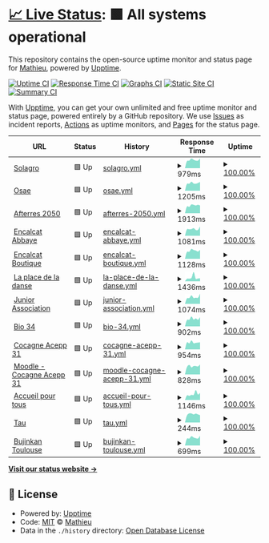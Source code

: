 # [📈 Live Status](https://UnSeulT.github.io/upptime): <!--live status--> **🟩 All systems operational**

This repository contains the open-source uptime monitor and status page for [Mathieu](unseult.net), powered by [Upptime](https://github.com/upptime/upptime).

[![Uptime CI](https://github.com/UnSeulT/upptime/workflows/Uptime%20CI/badge.svg)](https://github.com/UnSeulT/upptime/actions?query=workflow%3A%22Uptime+CI%22)
[![Response Time CI](https://github.com/UnSeulT/upptime/workflows/Response%20Time%20CI/badge.svg)](https://github.com/UnSeulT/upptime/actions?query=workflow%3A%22Response+Time+CI%22)
[![Graphs CI](https://github.com/UnSeulT/upptime/workflows/Graphs%20CI/badge.svg)](https://github.com/UnSeulT/upptime/actions?query=workflow%3A%22Graphs+CI%22)
[![Static Site CI](https://github.com/UnSeulT/upptime/workflows/Static%20Site%20CI/badge.svg)](https://github.com/UnSeulT/upptime/actions?query=workflow%3A%22Static+Site+CI%22)
[![Summary CI](https://github.com/UnSeulT/upptime/workflows/Summary%20CI/badge.svg)](https://github.com/UnSeulT/upptime/actions?query=workflow%3A%22Summary+CI%22)

With [Upptime](https://upptime.js.org), you can get your own unlimited and free uptime monitor and status page, powered entirely by a GitHub repository. We use [Issues](https://github.com/UnSeulT/upptime/issues) as incident reports, [Actions](https://github.com/UnSeulT/upptime/actions) as uptime monitors, and [Pages](https://UnSeulT.github.io/upptime) for the status page.

<!--start: status pages-->
<!-- This summary is generated by Upptime (https://github.com/upptime/upptime) -->
<!-- Do not edit this manually, your changes will be overwritten -->
<!-- prettier-ignore -->
| URL | Status | History | Response Time | Uptime |
| --- | ------ | ------- | ------------- | ------ |
| <img alt="" src="https://favicons.githubusercontent.com/solagro.org" height="13"> [Solagro](https://solagro.org) | 🟩 Up | [solagro.yml](https://github.com/UnSeulT/upptime/commits/HEAD/history/solagro.yml) | <details><summary><img alt="Response time graph" src="./graphs/solagro/response-time-week.png" height="20"> 979ms</summary><br><a href="https://UnSeulT.github.io/upptime/history/solagro"><img alt="Response time 996" src="https://img.shields.io/endpoint?url=https%3A%2F%2Fraw.githubusercontent.com%2FUnSeulT%2Fupptime%2FHEAD%2Fapi%2Fsolagro%2Fresponse-time.json"></a><br><a href="https://UnSeulT.github.io/upptime/history/solagro"><img alt="24-hour response time 1147" src="https://img.shields.io/endpoint?url=https%3A%2F%2Fraw.githubusercontent.com%2FUnSeulT%2Fupptime%2FHEAD%2Fapi%2Fsolagro%2Fresponse-time-day.json"></a><br><a href="https://UnSeulT.github.io/upptime/history/solagro"><img alt="7-day response time 979" src="https://img.shields.io/endpoint?url=https%3A%2F%2Fraw.githubusercontent.com%2FUnSeulT%2Fupptime%2FHEAD%2Fapi%2Fsolagro%2Fresponse-time-week.json"></a><br><a href="https://UnSeulT.github.io/upptime/history/solagro"><img alt="30-day response time 996" src="https://img.shields.io/endpoint?url=https%3A%2F%2Fraw.githubusercontent.com%2FUnSeulT%2Fupptime%2FHEAD%2Fapi%2Fsolagro%2Fresponse-time-month.json"></a><br><a href="https://UnSeulT.github.io/upptime/history/solagro"><img alt="1-year response time 996" src="https://img.shields.io/endpoint?url=https%3A%2F%2Fraw.githubusercontent.com%2FUnSeulT%2Fupptime%2FHEAD%2Fapi%2Fsolagro%2Fresponse-time-year.json"></a></details> | <details><summary><a href="https://UnSeulT.github.io/upptime/history/solagro">100.00%</a></summary><a href="https://UnSeulT.github.io/upptime/history/solagro"><img alt="All-time uptime 100.00%" src="https://img.shields.io/endpoint?url=https%3A%2F%2Fraw.githubusercontent.com%2FUnSeulT%2Fupptime%2FHEAD%2Fapi%2Fsolagro%2Fuptime.json"></a><br><a href="https://UnSeulT.github.io/upptime/history/solagro"><img alt="24-hour uptime 100.00%" src="https://img.shields.io/endpoint?url=https%3A%2F%2Fraw.githubusercontent.com%2FUnSeulT%2Fupptime%2FHEAD%2Fapi%2Fsolagro%2Fuptime-day.json"></a><br><a href="https://UnSeulT.github.io/upptime/history/solagro"><img alt="7-day uptime 100.00%" src="https://img.shields.io/endpoint?url=https%3A%2F%2Fraw.githubusercontent.com%2FUnSeulT%2Fupptime%2FHEAD%2Fapi%2Fsolagro%2Fuptime-week.json"></a><br><a href="https://UnSeulT.github.io/upptime/history/solagro"><img alt="30-day uptime 100.00%" src="https://img.shields.io/endpoint?url=https%3A%2F%2Fraw.githubusercontent.com%2FUnSeulT%2Fupptime%2FHEAD%2Fapi%2Fsolagro%2Fuptime-month.json"></a><br><a href="https://UnSeulT.github.io/upptime/history/solagro"><img alt="1-year uptime 100.00%" src="https://img.shields.io/endpoint?url=https%3A%2F%2Fraw.githubusercontent.com%2FUnSeulT%2Fupptime%2FHEAD%2Fapi%2Fsolagro%2Fuptime-year.json"></a></details>
| <img alt="" src="https://favicons.githubusercontent.com/osez-agroecologie.org" height="13"> [Osae](https://osez-agroecologie.org) | 🟩 Up | [osae.yml](https://github.com/UnSeulT/upptime/commits/HEAD/history/osae.yml) | <details><summary><img alt="Response time graph" src="./graphs/osae/response-time-week.png" height="20"> 1205ms</summary><br><a href="https://UnSeulT.github.io/upptime/history/osae"><img alt="Response time 1378" src="https://img.shields.io/endpoint?url=https%3A%2F%2Fraw.githubusercontent.com%2FUnSeulT%2Fupptime%2FHEAD%2Fapi%2Fosae%2Fresponse-time.json"></a><br><a href="https://UnSeulT.github.io/upptime/history/osae"><img alt="24-hour response time 1376" src="https://img.shields.io/endpoint?url=https%3A%2F%2Fraw.githubusercontent.com%2FUnSeulT%2Fupptime%2FHEAD%2Fapi%2Fosae%2Fresponse-time-day.json"></a><br><a href="https://UnSeulT.github.io/upptime/history/osae"><img alt="7-day response time 1205" src="https://img.shields.io/endpoint?url=https%3A%2F%2Fraw.githubusercontent.com%2FUnSeulT%2Fupptime%2FHEAD%2Fapi%2Fosae%2Fresponse-time-week.json"></a><br><a href="https://UnSeulT.github.io/upptime/history/osae"><img alt="30-day response time 1378" src="https://img.shields.io/endpoint?url=https%3A%2F%2Fraw.githubusercontent.com%2FUnSeulT%2Fupptime%2FHEAD%2Fapi%2Fosae%2Fresponse-time-month.json"></a><br><a href="https://UnSeulT.github.io/upptime/history/osae"><img alt="1-year response time 1378" src="https://img.shields.io/endpoint?url=https%3A%2F%2Fraw.githubusercontent.com%2FUnSeulT%2Fupptime%2FHEAD%2Fapi%2Fosae%2Fresponse-time-year.json"></a></details> | <details><summary><a href="https://UnSeulT.github.io/upptime/history/osae">100.00%</a></summary><a href="https://UnSeulT.github.io/upptime/history/osae"><img alt="All-time uptime 100.00%" src="https://img.shields.io/endpoint?url=https%3A%2F%2Fraw.githubusercontent.com%2FUnSeulT%2Fupptime%2FHEAD%2Fapi%2Fosae%2Fuptime.json"></a><br><a href="https://UnSeulT.github.io/upptime/history/osae"><img alt="24-hour uptime 100.00%" src="https://img.shields.io/endpoint?url=https%3A%2F%2Fraw.githubusercontent.com%2FUnSeulT%2Fupptime%2FHEAD%2Fapi%2Fosae%2Fuptime-day.json"></a><br><a href="https://UnSeulT.github.io/upptime/history/osae"><img alt="7-day uptime 100.00%" src="https://img.shields.io/endpoint?url=https%3A%2F%2Fraw.githubusercontent.com%2FUnSeulT%2Fupptime%2FHEAD%2Fapi%2Fosae%2Fuptime-week.json"></a><br><a href="https://UnSeulT.github.io/upptime/history/osae"><img alt="30-day uptime 100.00%" src="https://img.shields.io/endpoint?url=https%3A%2F%2Fraw.githubusercontent.com%2FUnSeulT%2Fupptime%2FHEAD%2Fapi%2Fosae%2Fuptime-month.json"></a><br><a href="https://UnSeulT.github.io/upptime/history/osae"><img alt="1-year uptime 100.00%" src="https://img.shields.io/endpoint?url=https%3A%2F%2Fraw.githubusercontent.com%2FUnSeulT%2Fupptime%2FHEAD%2Fapi%2Fosae%2Fuptime-year.json"></a></details>
| <img alt="" src="https://favicons.githubusercontent.com/afterres2050.solagro.org" height="13"> [Afterres 2050](http://afterres2050.solagro.org) | 🟩 Up | [afterres-2050.yml](https://github.com/UnSeulT/upptime/commits/HEAD/history/afterres-2050.yml) | <details><summary><img alt="Response time graph" src="./graphs/afterres-2050/response-time-week.png" height="20"> 1913ms</summary><br><a href="https://UnSeulT.github.io/upptime/history/afterres-2050"><img alt="Response time 1959" src="https://img.shields.io/endpoint?url=https%3A%2F%2Fraw.githubusercontent.com%2FUnSeulT%2Fupptime%2FHEAD%2Fapi%2Fafterres-2050%2Fresponse-time.json"></a><br><a href="https://UnSeulT.github.io/upptime/history/afterres-2050"><img alt="24-hour response time 1907" src="https://img.shields.io/endpoint?url=https%3A%2F%2Fraw.githubusercontent.com%2FUnSeulT%2Fupptime%2FHEAD%2Fapi%2Fafterres-2050%2Fresponse-time-day.json"></a><br><a href="https://UnSeulT.github.io/upptime/history/afterres-2050"><img alt="7-day response time 1913" src="https://img.shields.io/endpoint?url=https%3A%2F%2Fraw.githubusercontent.com%2FUnSeulT%2Fupptime%2FHEAD%2Fapi%2Fafterres-2050%2Fresponse-time-week.json"></a><br><a href="https://UnSeulT.github.io/upptime/history/afterres-2050"><img alt="30-day response time 1959" src="https://img.shields.io/endpoint?url=https%3A%2F%2Fraw.githubusercontent.com%2FUnSeulT%2Fupptime%2FHEAD%2Fapi%2Fafterres-2050%2Fresponse-time-month.json"></a><br><a href="https://UnSeulT.github.io/upptime/history/afterres-2050"><img alt="1-year response time 1959" src="https://img.shields.io/endpoint?url=https%3A%2F%2Fraw.githubusercontent.com%2FUnSeulT%2Fupptime%2FHEAD%2Fapi%2Fafterres-2050%2Fresponse-time-year.json"></a></details> | <details><summary><a href="https://UnSeulT.github.io/upptime/history/afterres-2050">100.00%</a></summary><a href="https://UnSeulT.github.io/upptime/history/afterres-2050"><img alt="All-time uptime 100.00%" src="https://img.shields.io/endpoint?url=https%3A%2F%2Fraw.githubusercontent.com%2FUnSeulT%2Fupptime%2FHEAD%2Fapi%2Fafterres-2050%2Fuptime.json"></a><br><a href="https://UnSeulT.github.io/upptime/history/afterres-2050"><img alt="24-hour uptime 100.00%" src="https://img.shields.io/endpoint?url=https%3A%2F%2Fraw.githubusercontent.com%2FUnSeulT%2Fupptime%2FHEAD%2Fapi%2Fafterres-2050%2Fuptime-day.json"></a><br><a href="https://UnSeulT.github.io/upptime/history/afterres-2050"><img alt="7-day uptime 100.00%" src="https://img.shields.io/endpoint?url=https%3A%2F%2Fraw.githubusercontent.com%2FUnSeulT%2Fupptime%2FHEAD%2Fapi%2Fafterres-2050%2Fuptime-week.json"></a><br><a href="https://UnSeulT.github.io/upptime/history/afterres-2050"><img alt="30-day uptime 100.00%" src="https://img.shields.io/endpoint?url=https%3A%2F%2Fraw.githubusercontent.com%2FUnSeulT%2Fupptime%2FHEAD%2Fapi%2Fafterres-2050%2Fuptime-month.json"></a><br><a href="https://UnSeulT.github.io/upptime/history/afterres-2050"><img alt="1-year uptime 100.00%" src="https://img.shields.io/endpoint?url=https%3A%2F%2Fraw.githubusercontent.com%2FUnSeulT%2Fupptime%2FHEAD%2Fapi%2Fafterres-2050%2Fuptime-year.json"></a></details>
| <img alt="" src="https://favicons.githubusercontent.com/encalcat.com" height="13"> [Encalcat Abbaye](https://encalcat.com) | 🟩 Up | [encalcat-abbaye.yml](https://github.com/UnSeulT/upptime/commits/HEAD/history/encalcat-abbaye.yml) | <details><summary><img alt="Response time graph" src="./graphs/encalcat-abbaye/response-time-week.png" height="20"> 1081ms</summary><br><a href="https://UnSeulT.github.io/upptime/history/encalcat-abbaye"><img alt="Response time 1023" src="https://img.shields.io/endpoint?url=https%3A%2F%2Fraw.githubusercontent.com%2FUnSeulT%2Fupptime%2FHEAD%2Fapi%2Fencalcat-abbaye%2Fresponse-time.json"></a><br><a href="https://UnSeulT.github.io/upptime/history/encalcat-abbaye"><img alt="24-hour response time 1458" src="https://img.shields.io/endpoint?url=https%3A%2F%2Fraw.githubusercontent.com%2FUnSeulT%2Fupptime%2FHEAD%2Fapi%2Fencalcat-abbaye%2Fresponse-time-day.json"></a><br><a href="https://UnSeulT.github.io/upptime/history/encalcat-abbaye"><img alt="7-day response time 1081" src="https://img.shields.io/endpoint?url=https%3A%2F%2Fraw.githubusercontent.com%2FUnSeulT%2Fupptime%2FHEAD%2Fapi%2Fencalcat-abbaye%2Fresponse-time-week.json"></a><br><a href="https://UnSeulT.github.io/upptime/history/encalcat-abbaye"><img alt="30-day response time 1023" src="https://img.shields.io/endpoint?url=https%3A%2F%2Fraw.githubusercontent.com%2FUnSeulT%2Fupptime%2FHEAD%2Fapi%2Fencalcat-abbaye%2Fresponse-time-month.json"></a><br><a href="https://UnSeulT.github.io/upptime/history/encalcat-abbaye"><img alt="1-year response time 1023" src="https://img.shields.io/endpoint?url=https%3A%2F%2Fraw.githubusercontent.com%2FUnSeulT%2Fupptime%2FHEAD%2Fapi%2Fencalcat-abbaye%2Fresponse-time-year.json"></a></details> | <details><summary><a href="https://UnSeulT.github.io/upptime/history/encalcat-abbaye">100.00%</a></summary><a href="https://UnSeulT.github.io/upptime/history/encalcat-abbaye"><img alt="All-time uptime 100.00%" src="https://img.shields.io/endpoint?url=https%3A%2F%2Fraw.githubusercontent.com%2FUnSeulT%2Fupptime%2FHEAD%2Fapi%2Fencalcat-abbaye%2Fuptime.json"></a><br><a href="https://UnSeulT.github.io/upptime/history/encalcat-abbaye"><img alt="24-hour uptime 100.00%" src="https://img.shields.io/endpoint?url=https%3A%2F%2Fraw.githubusercontent.com%2FUnSeulT%2Fupptime%2FHEAD%2Fapi%2Fencalcat-abbaye%2Fuptime-day.json"></a><br><a href="https://UnSeulT.github.io/upptime/history/encalcat-abbaye"><img alt="7-day uptime 100.00%" src="https://img.shields.io/endpoint?url=https%3A%2F%2Fraw.githubusercontent.com%2FUnSeulT%2Fupptime%2FHEAD%2Fapi%2Fencalcat-abbaye%2Fuptime-week.json"></a><br><a href="https://UnSeulT.github.io/upptime/history/encalcat-abbaye"><img alt="30-day uptime 100.00%" src="https://img.shields.io/endpoint?url=https%3A%2F%2Fraw.githubusercontent.com%2FUnSeulT%2Fupptime%2FHEAD%2Fapi%2Fencalcat-abbaye%2Fuptime-month.json"></a><br><a href="https://UnSeulT.github.io/upptime/history/encalcat-abbaye"><img alt="1-year uptime 100.00%" src="https://img.shields.io/endpoint?url=https%3A%2F%2Fraw.githubusercontent.com%2FUnSeulT%2Fupptime%2FHEAD%2Fapi%2Fencalcat-abbaye%2Fuptime-year.json"></a></details>
| <img alt="" src="https://favicons.githubusercontent.com/boutique.encalcat.com" height="13"> [Encalcat Boutique](https://boutique.encalcat.com) | 🟩 Up | [encalcat-boutique.yml](https://github.com/UnSeulT/upptime/commits/HEAD/history/encalcat-boutique.yml) | <details><summary><img alt="Response time graph" src="./graphs/encalcat-boutique/response-time-week.png" height="20"> 1128ms</summary><br><a href="https://UnSeulT.github.io/upptime/history/encalcat-boutique"><img alt="Response time 1171" src="https://img.shields.io/endpoint?url=https%3A%2F%2Fraw.githubusercontent.com%2FUnSeulT%2Fupptime%2FHEAD%2Fapi%2Fencalcat-boutique%2Fresponse-time.json"></a><br><a href="https://UnSeulT.github.io/upptime/history/encalcat-boutique"><img alt="24-hour response time 1226" src="https://img.shields.io/endpoint?url=https%3A%2F%2Fraw.githubusercontent.com%2FUnSeulT%2Fupptime%2FHEAD%2Fapi%2Fencalcat-boutique%2Fresponse-time-day.json"></a><br><a href="https://UnSeulT.github.io/upptime/history/encalcat-boutique"><img alt="7-day response time 1128" src="https://img.shields.io/endpoint?url=https%3A%2F%2Fraw.githubusercontent.com%2FUnSeulT%2Fupptime%2FHEAD%2Fapi%2Fencalcat-boutique%2Fresponse-time-week.json"></a><br><a href="https://UnSeulT.github.io/upptime/history/encalcat-boutique"><img alt="30-day response time 1171" src="https://img.shields.io/endpoint?url=https%3A%2F%2Fraw.githubusercontent.com%2FUnSeulT%2Fupptime%2FHEAD%2Fapi%2Fencalcat-boutique%2Fresponse-time-month.json"></a><br><a href="https://UnSeulT.github.io/upptime/history/encalcat-boutique"><img alt="1-year response time 1171" src="https://img.shields.io/endpoint?url=https%3A%2F%2Fraw.githubusercontent.com%2FUnSeulT%2Fupptime%2FHEAD%2Fapi%2Fencalcat-boutique%2Fresponse-time-year.json"></a></details> | <details><summary><a href="https://UnSeulT.github.io/upptime/history/encalcat-boutique">100.00%</a></summary><a href="https://UnSeulT.github.io/upptime/history/encalcat-boutique"><img alt="All-time uptime 98.79%" src="https://img.shields.io/endpoint?url=https%3A%2F%2Fraw.githubusercontent.com%2FUnSeulT%2Fupptime%2FHEAD%2Fapi%2Fencalcat-boutique%2Fuptime.json"></a><br><a href="https://UnSeulT.github.io/upptime/history/encalcat-boutique"><img alt="24-hour uptime 100.00%" src="https://img.shields.io/endpoint?url=https%3A%2F%2Fraw.githubusercontent.com%2FUnSeulT%2Fupptime%2FHEAD%2Fapi%2Fencalcat-boutique%2Fuptime-day.json"></a><br><a href="https://UnSeulT.github.io/upptime/history/encalcat-boutique"><img alt="7-day uptime 100.00%" src="https://img.shields.io/endpoint?url=https%3A%2F%2Fraw.githubusercontent.com%2FUnSeulT%2Fupptime%2FHEAD%2Fapi%2Fencalcat-boutique%2Fuptime-week.json"></a><br><a href="https://UnSeulT.github.io/upptime/history/encalcat-boutique"><img alt="30-day uptime 98.79%" src="https://img.shields.io/endpoint?url=https%3A%2F%2Fraw.githubusercontent.com%2FUnSeulT%2Fupptime%2FHEAD%2Fapi%2Fencalcat-boutique%2Fuptime-month.json"></a><br><a href="https://UnSeulT.github.io/upptime/history/encalcat-boutique"><img alt="1-year uptime 98.79%" src="https://img.shields.io/endpoint?url=https%3A%2F%2Fraw.githubusercontent.com%2FUnSeulT%2Fupptime%2FHEAD%2Fapi%2Fencalcat-boutique%2Fuptime-year.json"></a></details>
| <img alt="" src="https://favicons.githubusercontent.com/laplacedeladanse.com" height="13"> [La place de la danse](https://laplacedeladanse.com) | 🟩 Up | [la-place-de-la-danse.yml](https://github.com/UnSeulT/upptime/commits/HEAD/history/la-place-de-la-danse.yml) | <details><summary><img alt="Response time graph" src="./graphs/la-place-de-la-danse/response-time-week.png" height="20"> 1436ms</summary><br><a href="https://UnSeulT.github.io/upptime/history/la-place-de-la-danse"><img alt="Response time 1211" src="https://img.shields.io/endpoint?url=https%3A%2F%2Fraw.githubusercontent.com%2FUnSeulT%2Fupptime%2FHEAD%2Fapi%2Fla-place-de-la-danse%2Fresponse-time.json"></a><br><a href="https://UnSeulT.github.io/upptime/history/la-place-de-la-danse"><img alt="24-hour response time 1176" src="https://img.shields.io/endpoint?url=https%3A%2F%2Fraw.githubusercontent.com%2FUnSeulT%2Fupptime%2FHEAD%2Fapi%2Fla-place-de-la-danse%2Fresponse-time-day.json"></a><br><a href="https://UnSeulT.github.io/upptime/history/la-place-de-la-danse"><img alt="7-day response time 1436" src="https://img.shields.io/endpoint?url=https%3A%2F%2Fraw.githubusercontent.com%2FUnSeulT%2Fupptime%2FHEAD%2Fapi%2Fla-place-de-la-danse%2Fresponse-time-week.json"></a><br><a href="https://UnSeulT.github.io/upptime/history/la-place-de-la-danse"><img alt="30-day response time 1211" src="https://img.shields.io/endpoint?url=https%3A%2F%2Fraw.githubusercontent.com%2FUnSeulT%2Fupptime%2FHEAD%2Fapi%2Fla-place-de-la-danse%2Fresponse-time-month.json"></a><br><a href="https://UnSeulT.github.io/upptime/history/la-place-de-la-danse"><img alt="1-year response time 1211" src="https://img.shields.io/endpoint?url=https%3A%2F%2Fraw.githubusercontent.com%2FUnSeulT%2Fupptime%2FHEAD%2Fapi%2Fla-place-de-la-danse%2Fresponse-time-year.json"></a></details> | <details><summary><a href="https://UnSeulT.github.io/upptime/history/la-place-de-la-danse">100.00%</a></summary><a href="https://UnSeulT.github.io/upptime/history/la-place-de-la-danse"><img alt="All-time uptime 100.00%" src="https://img.shields.io/endpoint?url=https%3A%2F%2Fraw.githubusercontent.com%2FUnSeulT%2Fupptime%2FHEAD%2Fapi%2Fla-place-de-la-danse%2Fuptime.json"></a><br><a href="https://UnSeulT.github.io/upptime/history/la-place-de-la-danse"><img alt="24-hour uptime 100.00%" src="https://img.shields.io/endpoint?url=https%3A%2F%2Fraw.githubusercontent.com%2FUnSeulT%2Fupptime%2FHEAD%2Fapi%2Fla-place-de-la-danse%2Fuptime-day.json"></a><br><a href="https://UnSeulT.github.io/upptime/history/la-place-de-la-danse"><img alt="7-day uptime 100.00%" src="https://img.shields.io/endpoint?url=https%3A%2F%2Fraw.githubusercontent.com%2FUnSeulT%2Fupptime%2FHEAD%2Fapi%2Fla-place-de-la-danse%2Fuptime-week.json"></a><br><a href="https://UnSeulT.github.io/upptime/history/la-place-de-la-danse"><img alt="30-day uptime 100.00%" src="https://img.shields.io/endpoint?url=https%3A%2F%2Fraw.githubusercontent.com%2FUnSeulT%2Fupptime%2FHEAD%2Fapi%2Fla-place-de-la-danse%2Fuptime-month.json"></a><br><a href="https://UnSeulT.github.io/upptime/history/la-place-de-la-danse"><img alt="1-year uptime 100.00%" src="https://img.shields.io/endpoint?url=https%3A%2F%2Fraw.githubusercontent.com%2FUnSeulT%2Fupptime%2FHEAD%2Fapi%2Fla-place-de-la-danse%2Fuptime-year.json"></a></details>
| <img alt="" src="https://favicons.githubusercontent.com/juniorassociation.org" height="13"> [Junior Association](https://juniorassociation.org/) | 🟩 Up | [junior-association.yml](https://github.com/UnSeulT/upptime/commits/HEAD/history/junior-association.yml) | <details><summary><img alt="Response time graph" src="./graphs/junior-association/response-time-week.png" height="20"> 1074ms</summary><br><a href="https://UnSeulT.github.io/upptime/history/junior-association"><img alt="Response time 1309" src="https://img.shields.io/endpoint?url=https%3A%2F%2Fraw.githubusercontent.com%2FUnSeulT%2Fupptime%2FHEAD%2Fapi%2Fjunior-association%2Fresponse-time.json"></a><br><a href="https://UnSeulT.github.io/upptime/history/junior-association"><img alt="24-hour response time 1585" src="https://img.shields.io/endpoint?url=https%3A%2F%2Fraw.githubusercontent.com%2FUnSeulT%2Fupptime%2FHEAD%2Fapi%2Fjunior-association%2Fresponse-time-day.json"></a><br><a href="https://UnSeulT.github.io/upptime/history/junior-association"><img alt="7-day response time 1074" src="https://img.shields.io/endpoint?url=https%3A%2F%2Fraw.githubusercontent.com%2FUnSeulT%2Fupptime%2FHEAD%2Fapi%2Fjunior-association%2Fresponse-time-week.json"></a><br><a href="https://UnSeulT.github.io/upptime/history/junior-association"><img alt="30-day response time 1309" src="https://img.shields.io/endpoint?url=https%3A%2F%2Fraw.githubusercontent.com%2FUnSeulT%2Fupptime%2FHEAD%2Fapi%2Fjunior-association%2Fresponse-time-month.json"></a><br><a href="https://UnSeulT.github.io/upptime/history/junior-association"><img alt="1-year response time 1309" src="https://img.shields.io/endpoint?url=https%3A%2F%2Fraw.githubusercontent.com%2FUnSeulT%2Fupptime%2FHEAD%2Fapi%2Fjunior-association%2Fresponse-time-year.json"></a></details> | <details><summary><a href="https://UnSeulT.github.io/upptime/history/junior-association">100.00%</a></summary><a href="https://UnSeulT.github.io/upptime/history/junior-association"><img alt="All-time uptime 100.00%" src="https://img.shields.io/endpoint?url=https%3A%2F%2Fraw.githubusercontent.com%2FUnSeulT%2Fupptime%2FHEAD%2Fapi%2Fjunior-association%2Fuptime.json"></a><br><a href="https://UnSeulT.github.io/upptime/history/junior-association"><img alt="24-hour uptime 100.00%" src="https://img.shields.io/endpoint?url=https%3A%2F%2Fraw.githubusercontent.com%2FUnSeulT%2Fupptime%2FHEAD%2Fapi%2Fjunior-association%2Fuptime-day.json"></a><br><a href="https://UnSeulT.github.io/upptime/history/junior-association"><img alt="7-day uptime 100.00%" src="https://img.shields.io/endpoint?url=https%3A%2F%2Fraw.githubusercontent.com%2FUnSeulT%2Fupptime%2FHEAD%2Fapi%2Fjunior-association%2Fuptime-week.json"></a><br><a href="https://UnSeulT.github.io/upptime/history/junior-association"><img alt="30-day uptime 100.00%" src="https://img.shields.io/endpoint?url=https%3A%2F%2Fraw.githubusercontent.com%2FUnSeulT%2Fupptime%2FHEAD%2Fapi%2Fjunior-association%2Fuptime-month.json"></a><br><a href="https://UnSeulT.github.io/upptime/history/junior-association"><img alt="1-year uptime 100.00%" src="https://img.shields.io/endpoint?url=https%3A%2F%2Fraw.githubusercontent.com%2FUnSeulT%2Fupptime%2FHEAD%2Fapi%2Fjunior-association%2Fuptime-year.json"></a></details>
| <img alt="" src="https://favicons.githubusercontent.com/bio34.com" height="13"> [Bio 34](https://bio34.com/) | 🟩 Up | [bio-34.yml](https://github.com/UnSeulT/upptime/commits/HEAD/history/bio-34.yml) | <details><summary><img alt="Response time graph" src="./graphs/bio-34/response-time-week.png" height="20"> 902ms</summary><br><a href="https://UnSeulT.github.io/upptime/history/bio-34"><img alt="Response time 903" src="https://img.shields.io/endpoint?url=https%3A%2F%2Fraw.githubusercontent.com%2FUnSeulT%2Fupptime%2FHEAD%2Fapi%2Fbio-34%2Fresponse-time.json"></a><br><a href="https://UnSeulT.github.io/upptime/history/bio-34"><img alt="24-hour response time 1077" src="https://img.shields.io/endpoint?url=https%3A%2F%2Fraw.githubusercontent.com%2FUnSeulT%2Fupptime%2FHEAD%2Fapi%2Fbio-34%2Fresponse-time-day.json"></a><br><a href="https://UnSeulT.github.io/upptime/history/bio-34"><img alt="7-day response time 902" src="https://img.shields.io/endpoint?url=https%3A%2F%2Fraw.githubusercontent.com%2FUnSeulT%2Fupptime%2FHEAD%2Fapi%2Fbio-34%2Fresponse-time-week.json"></a><br><a href="https://UnSeulT.github.io/upptime/history/bio-34"><img alt="30-day response time 903" src="https://img.shields.io/endpoint?url=https%3A%2F%2Fraw.githubusercontent.com%2FUnSeulT%2Fupptime%2FHEAD%2Fapi%2Fbio-34%2Fresponse-time-month.json"></a><br><a href="https://UnSeulT.github.io/upptime/history/bio-34"><img alt="1-year response time 903" src="https://img.shields.io/endpoint?url=https%3A%2F%2Fraw.githubusercontent.com%2FUnSeulT%2Fupptime%2FHEAD%2Fapi%2Fbio-34%2Fresponse-time-year.json"></a></details> | <details><summary><a href="https://UnSeulT.github.io/upptime/history/bio-34">100.00%</a></summary><a href="https://UnSeulT.github.io/upptime/history/bio-34"><img alt="All-time uptime 100.00%" src="https://img.shields.io/endpoint?url=https%3A%2F%2Fraw.githubusercontent.com%2FUnSeulT%2Fupptime%2FHEAD%2Fapi%2Fbio-34%2Fuptime.json"></a><br><a href="https://UnSeulT.github.io/upptime/history/bio-34"><img alt="24-hour uptime 100.00%" src="https://img.shields.io/endpoint?url=https%3A%2F%2Fraw.githubusercontent.com%2FUnSeulT%2Fupptime%2FHEAD%2Fapi%2Fbio-34%2Fuptime-day.json"></a><br><a href="https://UnSeulT.github.io/upptime/history/bio-34"><img alt="7-day uptime 100.00%" src="https://img.shields.io/endpoint?url=https%3A%2F%2Fraw.githubusercontent.com%2FUnSeulT%2Fupptime%2FHEAD%2Fapi%2Fbio-34%2Fuptime-week.json"></a><br><a href="https://UnSeulT.github.io/upptime/history/bio-34"><img alt="30-day uptime 100.00%" src="https://img.shields.io/endpoint?url=https%3A%2F%2Fraw.githubusercontent.com%2FUnSeulT%2Fupptime%2FHEAD%2Fapi%2Fbio-34%2Fuptime-month.json"></a><br><a href="https://UnSeulT.github.io/upptime/history/bio-34"><img alt="1-year uptime 100.00%" src="https://img.shields.io/endpoint?url=https%3A%2F%2Fraw.githubusercontent.com%2FUnSeulT%2Fupptime%2FHEAD%2Fapi%2Fbio-34%2Fuptime-year.json"></a></details>
| <img alt="" src="https://favicons.githubusercontent.com/cocagne31.org" height="13"> [Cocagne Acepp 31](https://cocagne31.org) | 🟩 Up | [cocagne-acepp-31.yml](https://github.com/UnSeulT/upptime/commits/HEAD/history/cocagne-acepp-31.yml) | <details><summary><img alt="Response time graph" src="./graphs/cocagne-acepp-31/response-time-week.png" height="20"> 954ms</summary><br><a href="https://UnSeulT.github.io/upptime/history/cocagne-acepp-31"><img alt="Response time 992" src="https://img.shields.io/endpoint?url=https%3A%2F%2Fraw.githubusercontent.com%2FUnSeulT%2Fupptime%2FHEAD%2Fapi%2Fcocagne-acepp-31%2Fresponse-time.json"></a><br><a href="https://UnSeulT.github.io/upptime/history/cocagne-acepp-31"><img alt="24-hour response time 974" src="https://img.shields.io/endpoint?url=https%3A%2F%2Fraw.githubusercontent.com%2FUnSeulT%2Fupptime%2FHEAD%2Fapi%2Fcocagne-acepp-31%2Fresponse-time-day.json"></a><br><a href="https://UnSeulT.github.io/upptime/history/cocagne-acepp-31"><img alt="7-day response time 954" src="https://img.shields.io/endpoint?url=https%3A%2F%2Fraw.githubusercontent.com%2FUnSeulT%2Fupptime%2FHEAD%2Fapi%2Fcocagne-acepp-31%2Fresponse-time-week.json"></a><br><a href="https://UnSeulT.github.io/upptime/history/cocagne-acepp-31"><img alt="30-day response time 992" src="https://img.shields.io/endpoint?url=https%3A%2F%2Fraw.githubusercontent.com%2FUnSeulT%2Fupptime%2FHEAD%2Fapi%2Fcocagne-acepp-31%2Fresponse-time-month.json"></a><br><a href="https://UnSeulT.github.io/upptime/history/cocagne-acepp-31"><img alt="1-year response time 992" src="https://img.shields.io/endpoint?url=https%3A%2F%2Fraw.githubusercontent.com%2FUnSeulT%2Fupptime%2FHEAD%2Fapi%2Fcocagne-acepp-31%2Fresponse-time-year.json"></a></details> | <details><summary><a href="https://UnSeulT.github.io/upptime/history/cocagne-acepp-31">100.00%</a></summary><a href="https://UnSeulT.github.io/upptime/history/cocagne-acepp-31"><img alt="All-time uptime 100.00%" src="https://img.shields.io/endpoint?url=https%3A%2F%2Fraw.githubusercontent.com%2FUnSeulT%2Fupptime%2FHEAD%2Fapi%2Fcocagne-acepp-31%2Fuptime.json"></a><br><a href="https://UnSeulT.github.io/upptime/history/cocagne-acepp-31"><img alt="24-hour uptime 100.00%" src="https://img.shields.io/endpoint?url=https%3A%2F%2Fraw.githubusercontent.com%2FUnSeulT%2Fupptime%2FHEAD%2Fapi%2Fcocagne-acepp-31%2Fuptime-day.json"></a><br><a href="https://UnSeulT.github.io/upptime/history/cocagne-acepp-31"><img alt="7-day uptime 100.00%" src="https://img.shields.io/endpoint?url=https%3A%2F%2Fraw.githubusercontent.com%2FUnSeulT%2Fupptime%2FHEAD%2Fapi%2Fcocagne-acepp-31%2Fuptime-week.json"></a><br><a href="https://UnSeulT.github.io/upptime/history/cocagne-acepp-31"><img alt="30-day uptime 100.00%" src="https://img.shields.io/endpoint?url=https%3A%2F%2Fraw.githubusercontent.com%2FUnSeulT%2Fupptime%2FHEAD%2Fapi%2Fcocagne-acepp-31%2Fuptime-month.json"></a><br><a href="https://UnSeulT.github.io/upptime/history/cocagne-acepp-31"><img alt="1-year uptime 100.00%" src="https://img.shields.io/endpoint?url=https%3A%2F%2Fraw.githubusercontent.com%2FUnSeulT%2Fupptime%2FHEAD%2Fapi%2Fcocagne-acepp-31%2Fuptime-year.json"></a></details>
| <img alt="" src="https://favicons.githubusercontent.com/moodle.cocagne31.org" height="13"> [Moodle - Cocagne Acepp 31](https://moodle.cocagne31.org) | 🟩 Up | [moodle-cocagne-acepp-31.yml](https://github.com/UnSeulT/upptime/commits/HEAD/history/moodle-cocagne-acepp-31.yml) | <details><summary><img alt="Response time graph" src="./graphs/moodle-cocagne-acepp-31/response-time-week.png" height="20"> 828ms</summary><br><a href="https://UnSeulT.github.io/upptime/history/moodle-cocagne-acepp-31"><img alt="Response time 837" src="https://img.shields.io/endpoint?url=https%3A%2F%2Fraw.githubusercontent.com%2FUnSeulT%2Fupptime%2FHEAD%2Fapi%2Fmoodle-cocagne-acepp-31%2Fresponse-time.json"></a><br><a href="https://UnSeulT.github.io/upptime/history/moodle-cocagne-acepp-31"><img alt="24-hour response time 981" src="https://img.shields.io/endpoint?url=https%3A%2F%2Fraw.githubusercontent.com%2FUnSeulT%2Fupptime%2FHEAD%2Fapi%2Fmoodle-cocagne-acepp-31%2Fresponse-time-day.json"></a><br><a href="https://UnSeulT.github.io/upptime/history/moodle-cocagne-acepp-31"><img alt="7-day response time 828" src="https://img.shields.io/endpoint?url=https%3A%2F%2Fraw.githubusercontent.com%2FUnSeulT%2Fupptime%2FHEAD%2Fapi%2Fmoodle-cocagne-acepp-31%2Fresponse-time-week.json"></a><br><a href="https://UnSeulT.github.io/upptime/history/moodle-cocagne-acepp-31"><img alt="30-day response time 837" src="https://img.shields.io/endpoint?url=https%3A%2F%2Fraw.githubusercontent.com%2FUnSeulT%2Fupptime%2FHEAD%2Fapi%2Fmoodle-cocagne-acepp-31%2Fresponse-time-month.json"></a><br><a href="https://UnSeulT.github.io/upptime/history/moodle-cocagne-acepp-31"><img alt="1-year response time 837" src="https://img.shields.io/endpoint?url=https%3A%2F%2Fraw.githubusercontent.com%2FUnSeulT%2Fupptime%2FHEAD%2Fapi%2Fmoodle-cocagne-acepp-31%2Fresponse-time-year.json"></a></details> | <details><summary><a href="https://UnSeulT.github.io/upptime/history/moodle-cocagne-acepp-31">100.00%</a></summary><a href="https://UnSeulT.github.io/upptime/history/moodle-cocagne-acepp-31"><img alt="All-time uptime 100.00%" src="https://img.shields.io/endpoint?url=https%3A%2F%2Fraw.githubusercontent.com%2FUnSeulT%2Fupptime%2FHEAD%2Fapi%2Fmoodle-cocagne-acepp-31%2Fuptime.json"></a><br><a href="https://UnSeulT.github.io/upptime/history/moodle-cocagne-acepp-31"><img alt="24-hour uptime 100.00%" src="https://img.shields.io/endpoint?url=https%3A%2F%2Fraw.githubusercontent.com%2FUnSeulT%2Fupptime%2FHEAD%2Fapi%2Fmoodle-cocagne-acepp-31%2Fuptime-day.json"></a><br><a href="https://UnSeulT.github.io/upptime/history/moodle-cocagne-acepp-31"><img alt="7-day uptime 100.00%" src="https://img.shields.io/endpoint?url=https%3A%2F%2Fraw.githubusercontent.com%2FUnSeulT%2Fupptime%2FHEAD%2Fapi%2Fmoodle-cocagne-acepp-31%2Fuptime-week.json"></a><br><a href="https://UnSeulT.github.io/upptime/history/moodle-cocagne-acepp-31"><img alt="30-day uptime 100.00%" src="https://img.shields.io/endpoint?url=https%3A%2F%2Fraw.githubusercontent.com%2FUnSeulT%2Fupptime%2FHEAD%2Fapi%2Fmoodle-cocagne-acepp-31%2Fuptime-month.json"></a><br><a href="https://UnSeulT.github.io/upptime/history/moodle-cocagne-acepp-31"><img alt="1-year uptime 100.00%" src="https://img.shields.io/endpoint?url=https%3A%2F%2Fraw.githubusercontent.com%2FUnSeulT%2Fupptime%2FHEAD%2Fapi%2Fmoodle-cocagne-acepp-31%2Fuptime-year.json"></a></details>
| <img alt="" src="https://favicons.githubusercontent.com/accueilpourtous31.fr" height="13"> [Accueil pour tous](https://accueilpourtous31.fr) | 🟩 Up | [accueil-pour-tous.yml](https://github.com/UnSeulT/upptime/commits/HEAD/history/accueil-pour-tous.yml) | <details><summary><img alt="Response time graph" src="./graphs/accueil-pour-tous/response-time-week.png" height="20"> 1146ms</summary><br><a href="https://UnSeulT.github.io/upptime/history/accueil-pour-tous"><img alt="Response time 1000" src="https://img.shields.io/endpoint?url=https%3A%2F%2Fraw.githubusercontent.com%2FUnSeulT%2Fupptime%2FHEAD%2Fapi%2Faccueil-pour-tous%2Fresponse-time.json"></a><br><a href="https://UnSeulT.github.io/upptime/history/accueil-pour-tous"><img alt="24-hour response time 1373" src="https://img.shields.io/endpoint?url=https%3A%2F%2Fraw.githubusercontent.com%2FUnSeulT%2Fupptime%2FHEAD%2Fapi%2Faccueil-pour-tous%2Fresponse-time-day.json"></a><br><a href="https://UnSeulT.github.io/upptime/history/accueil-pour-tous"><img alt="7-day response time 1146" src="https://img.shields.io/endpoint?url=https%3A%2F%2Fraw.githubusercontent.com%2FUnSeulT%2Fupptime%2FHEAD%2Fapi%2Faccueil-pour-tous%2Fresponse-time-week.json"></a><br><a href="https://UnSeulT.github.io/upptime/history/accueil-pour-tous"><img alt="30-day response time 1000" src="https://img.shields.io/endpoint?url=https%3A%2F%2Fraw.githubusercontent.com%2FUnSeulT%2Fupptime%2FHEAD%2Fapi%2Faccueil-pour-tous%2Fresponse-time-month.json"></a><br><a href="https://UnSeulT.github.io/upptime/history/accueil-pour-tous"><img alt="1-year response time 1000" src="https://img.shields.io/endpoint?url=https%3A%2F%2Fraw.githubusercontent.com%2FUnSeulT%2Fupptime%2FHEAD%2Fapi%2Faccueil-pour-tous%2Fresponse-time-year.json"></a></details> | <details><summary><a href="https://UnSeulT.github.io/upptime/history/accueil-pour-tous">100.00%</a></summary><a href="https://UnSeulT.github.io/upptime/history/accueil-pour-tous"><img alt="All-time uptime 100.00%" src="https://img.shields.io/endpoint?url=https%3A%2F%2Fraw.githubusercontent.com%2FUnSeulT%2Fupptime%2FHEAD%2Fapi%2Faccueil-pour-tous%2Fuptime.json"></a><br><a href="https://UnSeulT.github.io/upptime/history/accueil-pour-tous"><img alt="24-hour uptime 100.00%" src="https://img.shields.io/endpoint?url=https%3A%2F%2Fraw.githubusercontent.com%2FUnSeulT%2Fupptime%2FHEAD%2Fapi%2Faccueil-pour-tous%2Fuptime-day.json"></a><br><a href="https://UnSeulT.github.io/upptime/history/accueil-pour-tous"><img alt="7-day uptime 100.00%" src="https://img.shields.io/endpoint?url=https%3A%2F%2Fraw.githubusercontent.com%2FUnSeulT%2Fupptime%2FHEAD%2Fapi%2Faccueil-pour-tous%2Fuptime-week.json"></a><br><a href="https://UnSeulT.github.io/upptime/history/accueil-pour-tous"><img alt="30-day uptime 100.00%" src="https://img.shields.io/endpoint?url=https%3A%2F%2Fraw.githubusercontent.com%2FUnSeulT%2Fupptime%2FHEAD%2Fapi%2Faccueil-pour-tous%2Fuptime-month.json"></a><br><a href="https://UnSeulT.github.io/upptime/history/accueil-pour-tous"><img alt="1-year uptime 100.00%" src="https://img.shields.io/endpoint?url=https%3A%2F%2Fraw.githubusercontent.com%2FUnSeulT%2Fupptime%2FHEAD%2Fapi%2Faccueil-pour-tous%2Fuptime-year.json"></a></details>
| <img alt="" src="https://favicons.githubusercontent.com/tau.so" height="13"> [Tau](https://tau.so) | 🟩 Up | [tau.yml](https://github.com/UnSeulT/upptime/commits/HEAD/history/tau.yml) | <details><summary><img alt="Response time graph" src="./graphs/tau/response-time-week.png" height="20"> 244ms</summary><br><a href="https://UnSeulT.github.io/upptime/history/tau"><img alt="Response time 280" src="https://img.shields.io/endpoint?url=https%3A%2F%2Fraw.githubusercontent.com%2FUnSeulT%2Fupptime%2FHEAD%2Fapi%2Ftau%2Fresponse-time.json"></a><br><a href="https://UnSeulT.github.io/upptime/history/tau"><img alt="24-hour response time 217" src="https://img.shields.io/endpoint?url=https%3A%2F%2Fraw.githubusercontent.com%2FUnSeulT%2Fupptime%2FHEAD%2Fapi%2Ftau%2Fresponse-time-day.json"></a><br><a href="https://UnSeulT.github.io/upptime/history/tau"><img alt="7-day response time 244" src="https://img.shields.io/endpoint?url=https%3A%2F%2Fraw.githubusercontent.com%2FUnSeulT%2Fupptime%2FHEAD%2Fapi%2Ftau%2Fresponse-time-week.json"></a><br><a href="https://UnSeulT.github.io/upptime/history/tau"><img alt="30-day response time 280" src="https://img.shields.io/endpoint?url=https%3A%2F%2Fraw.githubusercontent.com%2FUnSeulT%2Fupptime%2FHEAD%2Fapi%2Ftau%2Fresponse-time-month.json"></a><br><a href="https://UnSeulT.github.io/upptime/history/tau"><img alt="1-year response time 280" src="https://img.shields.io/endpoint?url=https%3A%2F%2Fraw.githubusercontent.com%2FUnSeulT%2Fupptime%2FHEAD%2Fapi%2Ftau%2Fresponse-time-year.json"></a></details> | <details><summary><a href="https://UnSeulT.github.io/upptime/history/tau">100.00%</a></summary><a href="https://UnSeulT.github.io/upptime/history/tau"><img alt="All-time uptime 100.00%" src="https://img.shields.io/endpoint?url=https%3A%2F%2Fraw.githubusercontent.com%2FUnSeulT%2Fupptime%2FHEAD%2Fapi%2Ftau%2Fuptime.json"></a><br><a href="https://UnSeulT.github.io/upptime/history/tau"><img alt="24-hour uptime 100.00%" src="https://img.shields.io/endpoint?url=https%3A%2F%2Fraw.githubusercontent.com%2FUnSeulT%2Fupptime%2FHEAD%2Fapi%2Ftau%2Fuptime-day.json"></a><br><a href="https://UnSeulT.github.io/upptime/history/tau"><img alt="7-day uptime 100.00%" src="https://img.shields.io/endpoint?url=https%3A%2F%2Fraw.githubusercontent.com%2FUnSeulT%2Fupptime%2FHEAD%2Fapi%2Ftau%2Fuptime-week.json"></a><br><a href="https://UnSeulT.github.io/upptime/history/tau"><img alt="30-day uptime 100.00%" src="https://img.shields.io/endpoint?url=https%3A%2F%2Fraw.githubusercontent.com%2FUnSeulT%2Fupptime%2FHEAD%2Fapi%2Ftau%2Fuptime-month.json"></a><br><a href="https://UnSeulT.github.io/upptime/history/tau"><img alt="1-year uptime 100.00%" src="https://img.shields.io/endpoint?url=https%3A%2F%2Fraw.githubusercontent.com%2FUnSeulT%2Fupptime%2FHEAD%2Fapi%2Ftau%2Fuptime-year.json"></a></details>
| <img alt="" src="https://favicons.githubusercontent.com/bujinkan-toulouse.com" height="13"> [Bujinkan Toulouse](https://bujinkan-toulouse.com) | 🟩 Up | [bujinkan-toulouse.yml](https://github.com/UnSeulT/upptime/commits/HEAD/history/bujinkan-toulouse.yml) | <details><summary><img alt="Response time graph" src="./graphs/bujinkan-toulouse/response-time-week.png" height="20"> 699ms</summary><br><a href="https://UnSeulT.github.io/upptime/history/bujinkan-toulouse"><img alt="Response time 714" src="https://img.shields.io/endpoint?url=https%3A%2F%2Fraw.githubusercontent.com%2FUnSeulT%2Fupptime%2FHEAD%2Fapi%2Fbujinkan-toulouse%2Fresponse-time.json"></a><br><a href="https://UnSeulT.github.io/upptime/history/bujinkan-toulouse"><img alt="24-hour response time 863" src="https://img.shields.io/endpoint?url=https%3A%2F%2Fraw.githubusercontent.com%2FUnSeulT%2Fupptime%2FHEAD%2Fapi%2Fbujinkan-toulouse%2Fresponse-time-day.json"></a><br><a href="https://UnSeulT.github.io/upptime/history/bujinkan-toulouse"><img alt="7-day response time 699" src="https://img.shields.io/endpoint?url=https%3A%2F%2Fraw.githubusercontent.com%2FUnSeulT%2Fupptime%2FHEAD%2Fapi%2Fbujinkan-toulouse%2Fresponse-time-week.json"></a><br><a href="https://UnSeulT.github.io/upptime/history/bujinkan-toulouse"><img alt="30-day response time 714" src="https://img.shields.io/endpoint?url=https%3A%2F%2Fraw.githubusercontent.com%2FUnSeulT%2Fupptime%2FHEAD%2Fapi%2Fbujinkan-toulouse%2Fresponse-time-month.json"></a><br><a href="https://UnSeulT.github.io/upptime/history/bujinkan-toulouse"><img alt="1-year response time 714" src="https://img.shields.io/endpoint?url=https%3A%2F%2Fraw.githubusercontent.com%2FUnSeulT%2Fupptime%2FHEAD%2Fapi%2Fbujinkan-toulouse%2Fresponse-time-year.json"></a></details> | <details><summary><a href="https://UnSeulT.github.io/upptime/history/bujinkan-toulouse">100.00%</a></summary><a href="https://UnSeulT.github.io/upptime/history/bujinkan-toulouse"><img alt="All-time uptime 100.00%" src="https://img.shields.io/endpoint?url=https%3A%2F%2Fraw.githubusercontent.com%2FUnSeulT%2Fupptime%2FHEAD%2Fapi%2Fbujinkan-toulouse%2Fuptime.json"></a><br><a href="https://UnSeulT.github.io/upptime/history/bujinkan-toulouse"><img alt="24-hour uptime 100.00%" src="https://img.shields.io/endpoint?url=https%3A%2F%2Fraw.githubusercontent.com%2FUnSeulT%2Fupptime%2FHEAD%2Fapi%2Fbujinkan-toulouse%2Fuptime-day.json"></a><br><a href="https://UnSeulT.github.io/upptime/history/bujinkan-toulouse"><img alt="7-day uptime 100.00%" src="https://img.shields.io/endpoint?url=https%3A%2F%2Fraw.githubusercontent.com%2FUnSeulT%2Fupptime%2FHEAD%2Fapi%2Fbujinkan-toulouse%2Fuptime-week.json"></a><br><a href="https://UnSeulT.github.io/upptime/history/bujinkan-toulouse"><img alt="30-day uptime 100.00%" src="https://img.shields.io/endpoint?url=https%3A%2F%2Fraw.githubusercontent.com%2FUnSeulT%2Fupptime%2FHEAD%2Fapi%2Fbujinkan-toulouse%2Fuptime-month.json"></a><br><a href="https://UnSeulT.github.io/upptime/history/bujinkan-toulouse"><img alt="1-year uptime 100.00%" src="https://img.shields.io/endpoint?url=https%3A%2F%2Fraw.githubusercontent.com%2FUnSeulT%2Fupptime%2FHEAD%2Fapi%2Fbujinkan-toulouse%2Fuptime-year.json"></a></details>

<!--end: status pages-->

[**Visit our status website →**](https://UnSeulT.github.io/upptime)

## 📄 License

- Powered by: [Upptime](https://github.com/upptime/upptime)
- Code: [MIT](./LICENSE) © [Mathieu](unseult.net)
- Data in the `./history` directory: [Open Database License](https://opendatacommons.org/licenses/odbl/1-0/)
